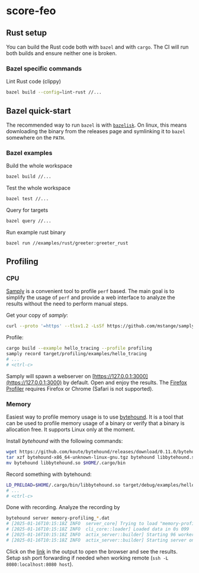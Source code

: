 # score-feo

## Rust setup

You can build the Rust code both with `bazel` and with `cargo`.
The CI will run both builds and ensure neither one is broken.

### Bazel specific commands

Lint Rust code (clippy)

```sh
bazel build --config=lint-rust //...
```

## Bazel quick-start

The recommended way to run `bazel` is with [`bazelisk`][bazelisk].
On linux, this means downloading the binary from the releases page
and symlinking it to `bazel` somewhere on the `PATH`.

### Bazel examples

Build the whole workspace

```sh
bazel build //...
```

Test the whole workspace

```sh
bazel test //...
```

Query for targets

```sh
bazel query //...
```

Run example rust binary

```sh
bazel run //examples/rust/greeter:greeter_rust
```

[bazelisk]: https://github.com/bazelbuild/bazelisk

## Profiling

### CPU

[Samply](https://github.com/mstange/samply) is a convenient tool to profile `perf` based. The main goal is to simplify the usage of `perf` and provide a web interface to analyze the results without the need to perform manual steps.

Get your copy of *samply*:

```sh
curl --proto '=https' --tlsv1.2 -LsSf https://github.com/mstange/samply/releases/download/samply-v0.12.0/samply-installer.sh | sh
```

Profile:

```sh
cargo build --example hello_tracing --profile profiling
samply record target/profiling/examples/hello_tracing
# ...
# <ctrl-c>
```
Samply will spawn a webserver on [https://127.0.0.1:3000](https://127.0.0.1:3000) by default. Open and enjoy the results.
The [Firefox Profiler](https://profiler.firefox.com) requires Firefox or Chrome (Safari is not supported).

### Memory

Easiest way to profile memory usage is to use
[bytehound](https://github.com/koute/bytehound). It is a tool that can be used
to profile memory usage of a binary or verify that a binary is allocation free.
It supports Linux only at the moment.

Install *bytehound* with the following commands:

```sh
wget https://github.com/koute/bytehound/releases/download/0.11.0/bytehound-x86_64-unknown-linux-gnu.tgz
tar xzf bytehound-x86_64-unknown-linux-gnu.tgz bytehound libbytehound.so 
mv bytehound libbytehound.so $HOME/.cargo/bin
```

Record something with bytehound:

```sh
LD_PRELOAD=$HOME/.cargo/bin/libbytehound.so target/debug/examples/hello_tracing
# ...
# <ctrl-c>
```

Done with recording.  Analyze the recording by 

```sh
bytehound server memory-profiling_*.dat
# [2025-01-16T10:15:18Z INFO  server_core] Trying to load "memory-profiling_hello_tracing_1737022463_1792106.dat"...
# [2025-01-16T10:15:18Z INFO  cli_core::loader] Loaded data in 0s 099
# [2025-01-16T10:15:18Z INFO  actix_server::builder] Starting 96 workers
# [2025-01-16T10:15:18Z INFO  actix_server::builder] Starting server on 127.0.0.1:8080
```

Click on the [link](http://127.0.0.1:8080) in the output to open the browser and
see the results. Setup ssh port forwarding if needed when working remote (`ssh -L 8080:localhost:8080 host`).
